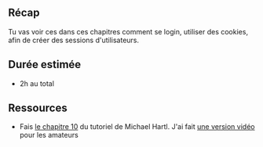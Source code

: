 ## Récap
Tu vas voir ces dans ces chapitres comment se login, utiliser des cookies, afin de créer des sessions d'utilisateurs.

## Durée estimée
- 2h au total

## Ressources

- Fais [le chapitre 10](https://www.railstutorial.org/book/updating_and_deleting_users) du tutoriel de Michael Hartl. J'ai fait [une version vidéo](https://youtu.be/BgtrW0S-VNs) pour les amateurs